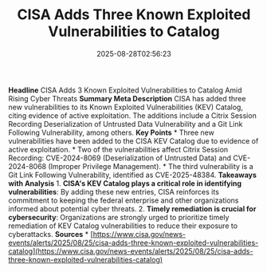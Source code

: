 ﻿---
title: "CISA Adds Three Known Exploited Vulnerabilities to Catalog"
date: "2025-08-28T02:56:23"
category: "Markets"
summary: ""
slug: "cisa adds three known exploited vulnerabilities to catalog"
source_urls:
  - "https://www.cisa.gov/news-events/alerts/2025/08/25/cisa-adds-three-known-exploited-vulnerabilities-catalog"
seo:
  title: "CISA Adds Three Known Exploited Vulnerabilities to Catalog | Hash n Hedge"
  description: ""
  keywords: ["news", "markets", "brief"]
---
**Headline** CISA Adds 3 Known Exploited Vulnerabilities to Catalog Amid Rising Cyber Threats  **Summary Meta Description** CISA has added three new vulnerabilities to its Known Exploited Vulnerabilities (KEV) Catalog, citing evidence of active exploitation. The additions include a Citrix Session Recording Deserialization of Untrusted Data Vulnerability and a Git Link Following Vulnerability, among others.  **Key Points**  * Three new vulnerabilities have been added to the CISA KEV Catalog due to evidence of active exploitation. * Two of the vulnerabilities affect Citrix Session Recording: CVE-2024-8069 (Deserialization of Untrusted Data) and CVE-2024-8068 (Improper Privilege Management). * The third vulnerability is a Git Link Following Vulnerability, identified as CVE-2025-48384.  **Takeaways with Analysis**  1. **CISA's KEV Catalog plays a critical role in identifying vulnerabilities**: By adding these new entries, CISA reinforces its commitment to keeping the federal enterprise and other organizations informed about potential cyber threats. 2. **Timely remediation is crucial for cybersecurity**: Organizations are strongly urged to prioritize timely remediation of KEV Catalog vulnerabilities to reduce their exposure to cyberattacks.  **Sources**  * [https://www.cisa.gov/news-events/alerts/2025/08/25/cisa-adds-three-known-exploited-vulnerabilities-catalog](https://www.cisa.gov/news-events/alerts/2025/08/25/cisa-adds-three-known-exploited-vulnerabilities-catalog) 
